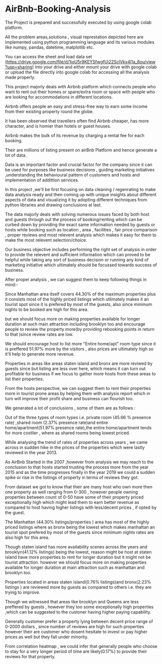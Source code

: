 # AirBnb-Booking-Analysis

The Project is prepared and successfully executed by using google colab platform.

All the problem areas,solutions , visual represtation depicted here are implemented using python programming language and its various modules like numpy, pandas, datetime, matplotlib etc.

You can access the sheet and load data set (https://drive.google.com/file/d/1ioU5r9KEYSfwgfUi22SclVkx4l1a_8ou/view?usp=sharing) into your drive and either mount your drive with google colab or upload the file directly into google colab for accessing all the analysis made properly.


This project majorly deals with Airbnb platform which connects people who want to rent out their homes or spare/extra room or space with people who are looking for accommodations in different locations.

Airbnb offers people an easy and stress-free way to earn some income from their existing property round the globe.

It has been observed that travellers often find Airbnb cheaper, has more character, and is homier than hotels or guest houses.

Airbnb makes the bulk of its revenue by charging a rental fee for each booking.

Their are millions of listing present on airBnb Platform and hence generate a lot of data.


Data is an important factor and crucial factor for the company since it can be used for purposes like business decisions , guiding marketing initiatives ,understanding the behavioural pattern of customers and hosts and implementation of addittion services.


In this project ,we'll be first focusing on data cleaning / regenrating to make data analysis ready and then coming up with unique insights about different aspects of data and visualizing it by adopting different techniques from python libraries and drawing conclusions at last.


The data majorly deals with solving numerous issues faced by both host and guests through out the process of booking/renting which can be curbed down by providing the exact same information needed by guests or hosts while booking such as location , area , facilities , fair price comparison , proper reviews and most relevent analysis which makes it easy for them to make the most relevent selection/choice.



Our business objective includes performing the right set of analysis in order to provide the relevent and sufficient information which can proved to be helpful while taking any sort of business decision or running any kind of marketing initiative which ultimately should be focussed towards success of business.


After proper analysis , we can suggest them to keep following things in mind:-

Since Manhattan area itself covers 44.30% of the maximum properties plus it consists most of the highly priced listings which utlimately makes it an tourist spot since it is prefered by most of the guests, also since minimum nights to be booked are high for this area.

but we should focus more on making properties available for longer duration at such main attraction including brooklyn too and encourage people to review the property more(by providing rebooking points in return to that )since review rates are low.

We should encourage host to list more "Entire home/apt" room type since it is preffered 51.97% more by the visitors , also prices are ultimately high so it'll help to generate more revenue.

Properties in areas like areas staten island and bronx are more reviwed by guests since but listing are less over here, which means it can turn out profitable for business if we focus to gather more hosts from these areas to list their properties.

From the hosts perspective, we can suggest them to rent their properties more in tourist prone areas by helping them with analysis report which in turn will improve their profit share and business can flourish too.

We generated a lot of conclusions , some of them are as follows :

Out of the three types of room types i.e. private room (45.66 % presence rate) ,shared room (2.37% presence rate)and entire home/apartment(51.97% presence rate),the entire home/apartment tends for more costlier , where as shared rooms being lowest priced.

While analysing the trend of rates of properties across years , we came across in sudden hike in the prices of the properties which were lastly reviewed in the year 2013.

As AirBnb Started in the 2007 ,however from analysis we may reach to the conclusion to that hosts started trusting the process more from the year 2015 and as the time progresses finally in the year 2019 we could a sudden spike or rise in the listings of property in terms of reviews they got.

From dataset we got to know that their are many host who own more then one property as well ranging from 0-300 , however people owning properties between count of 0-50 have some of their property priced exceptionally high which might lead them to earn better revenue as compared to host having higher listings with less/decent prices , if opted by the guest.

The Manhattan (44.30% listings/properties ) area has most of the highly priced listings where as bronx being the lowest which makes manhattan an tourist spot prefered by most of the guests since minimum nights rates are also high for this area.

Though staten island has more availability scenes across the years and brooklyn(41.12% listings) being the lowest, reason might be host at staten island have more properties to rent for longer duration but it might not be tourist attraction. however we should focus more on making properties available for longer duration at main attraction such as manhattan and brooklyn too.

Properties located in areas staten island(0.76% listings)and bronx(2.23% listings ) are reviewed more by guests as compared to others i.e. they are trying to improve.

Though we witnessed that areas like brooklyn and Queens are less preffered by guests , however they too some exceptionally high properties ,which can be suggested to the custoner having higher paying capability.

Generally customer prefer a property lying between decent price range of 0-2000 dollars , since number of reviews are high for such properties however their are customer who dosent hesitate to invest or pay higher prices as well but they fall under minority.

From correlation heatmap , we could infer that generally people who choose to stay for a very longer period of time are likely(0.17%) to provide their reviews for that property.





